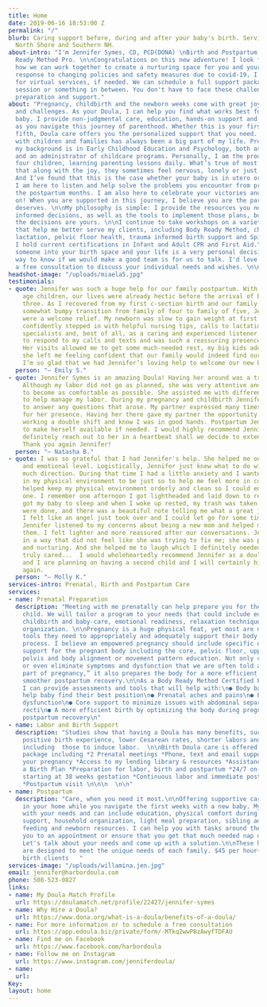 ```yaml
---
title: Home
date: 2019-06-16 18:53:00 Z
permalink: "/"
blurb: Caring support before, during and after your baby's birth. Serving Boston,
  North Shore and Southern NH.
about-intro: "I'm Jennifer Symes, CD, PCD(DONA) \nBirth and Postpartum Doula and Body
  Ready Method Pro. \n\nCongratulations on this new adventure! I look forward to discussing
  how we can work together to create a nurturing space for you and your family.\n\nIn
  response to changing policies and safety measures due to covid-19, I am available
  for virtual services, if needed. We can schedule a full support package, a one time
  session or something in between. You don't have to face these challenges without
  preparation and support."
about: "Pregnancy, childbirth and the newborn weeks come with great joy, transitions
  and challenges. As your Doula, I can help you find what works best for you and your
  baby. I provide non-judgmental care, education, hands-on support and encouragement
  as you navigate this journey of parenthood. Whether this is your first baby or your
  fifth, Doula care offers you the personalized support that you need. \n\nWorking
  with children and families has always been a big part of my life. Professionally,
  my background is in Early Childhood Education and Psychology, both as a teacher
  and an administrator of childcare programs. Personally, I am the proud parent of
  four children, learning parenting lessons daily. What’s true of most parents is
  that along with the joy, they sometimes feel nervous, lonely or just plain tired.
  And I’ve found that this is the case whether your baby is in utero or high school.
  I am here to listen and help solve the problems you encounter from pregnancy through
  the postpartum months. I am also here to celebrate your victories and cheer you
  on! When you are supported in this journey, I believe you are the parent your child
  deserves. \n\nMy philosophy is simple: I provide the resources you need to make
  informed decisions, as well as the tools to implement those plans, but ultimately,
  the decisions are yours. \n\nI continue to take workshops on a variety of topics
  that help me better serve my clients, including Body Ready Method, childbirth education,
  lactation, pelvic floor health, trauma informed birth support and Spinning Babies.
  I hold current certifications in Infant and Adult CPR and First Aid.\n\nInviting
  someone into your birth space and your life is a very personal decision. The best
  way to know if we would make a good team is for us to talk. I'd love to schedule
  a free consultation to discuss your individual needs and wishes. \n\n"
headshot-image: "/uploads/miaela5.jpg"
testimonials:
- quote: Jennifer was such a huge help for our family postpartum. With two school
    age children, our lives were already hectic before the arrival of baby number
    three. As I recovered from my first c-section birth and our family navigated the
    somewhat bumpy transition from family of four to family of five, Jennifer’s visits
    were a welcome relief. My newborn was slow to gain weight at first and Jennifer
    confidently stepped in with helpful nursing tips, calls to lactation and other
    specialists and, best of all, as a caring and experienced listener. She was quick
    to respond to my calls and texts and was such a reassuring presence in our home.
    Her visits allowed me to get some much-needed rest, my big kids adore her, and
    she left me feeling confident that our family would indeed find our new normal.
    I’m so glad that we had Jennifer’s loving help to welcome our new baby!
  person: "— Emily S."
- quote: Jennifer Symes is an amazing Doula! Having her around was a tremendous help.
    Although my labor did not go as planned, she was very attentive and helped me
    to become as comfortable as possible. She assisted me with different techniques
    to help manage my labor. During my pregnancy and childbirth Jennifer was available
    to answer any questions that arose. My partner expressed many times being grateful
    for her presence. Having her there gave my partner the opportunity to rest after
    working a double shift and know I was in good hands. Postpartum Jennifer continues
    to make herself available if needed. I would highly recommend Jennifer and would
    definitely reach out to her in a heartbeat shall we decide to extend our family.
    Thank you again Jennifer!
  person: "— Natasha B."
- quote: I was so grateful that I had Jennifer's help. She helped me on a pragmatic
    and emotional level. Logistically, Jennifer just knew what to do without needing
    much direction. During that time I had a little anxiety and I wanted everything
    in my physical environment to be just so to help me feel more in control... Jennifer
    helped keep my physical environment orderly and clean so I could enjoy my little
    one. I remember one afternoon I got lightheaded and laid down to rest. Jennifer
    got my baby to sleep and when I woke up rested, my trash was taken out, my dishes
    were done, and there was a beautiful note telling me what a great job I was doing.
    I felt like an angel just took over and I could let go for some time. Emotionally,
    Jennifer listened to my concerns about being a new mom and helped me to process
    them. I felt lighter and more reassured after our conversations. Jennifer listened
    in a way that did not feel like she was trying to fix me; she was present, accepting,
    and nurturing. And she helped me to laugh which I definitely needed. Jennifer
    truly cared...  I would wholeheartedly recommend Jennifer as a doula. My husband
    and I are planning on having a second child and I will certainly hire Jennifer
    again.
  person: "— Molly K."
services-intro: Prenatal, Birth and Postpartum Care
services:
- name: Prenatal Preparation
  description: "Meeting with me prenatally can help prepare you for the birth of your
    child. We will tailor a program to your needs that could include education about
    childbirth and baby-care, emotional readiness, relaxation techniques or household
    organization. \n\nPregnancy is a huge physical feat, yet most are not given the
    tools they need to appropriately and adequately support their body through this
    process. I believe an empowered pregnancy should include specific education and
    support for the pregnant body including the core, pelvic floor, upper body mobility,
    pelvis and body alignment or movement pattern education. Not only can this minimize
    or even eliminate symptoms and dysfunction that we are often told are “just a\nnormal
    part of pregnancy,” it also prepares the body for a more efficient birth and a
    smoother postpartum recovery.\n\nAs a Body Ready Method Certified Professional,
    I can provide assessments and tools that will help with:\n● Body balancing to
    help baby find their best position\n● Prenatal aches and pains\n● Pelvic floor
    dysfunction\n● Core support to minimize issues with abdominal separation and diastasis
    recti\n● A more efficient birth by optimizing the body during pregnancy\n● A smoother
    postpartum recovery\n"
- name: Labor and Birth Support
  description: "Studies show that having a Doula has many benefits, such as a more
    positive birth experience, lower Cesarean rates, shorter labors and less medications,
    including  those to induce labor.  \n\nBirth Doula care is offered as a $1,800
    package including *2 Prenatal meetings *Phone, text and email support through
    your pregnancy *Access to my lending library & resources *Assistance with writing
    a Birth Plan *Preparation for labor, birth and postpartum *24/7 on-call availability
    starting at 38 weeks gestation *Continuous labor and immediate postpartum support
    *Postpartum visit \n\n\n  \n\n"
- name: Postpartum
  description: "Care, when you need it most.\n\nOffering supportive care for new parents
    in your home while you navigate the first weeks with a new baby. My role varies
    with your needs and can include education, physical comfort during recovery, emotional
    support, household organization, light meal preparation, sibling adjustment, baby
    feeding and newborn resources. I can help you with tasks around the house, accompany
    you to an appointment or ensure that you get that much needed nap or a shower.
    Let's talk about your needs and come up with a solution.\n\nThese hourly visits
    are designed to meet the unique needs of each family. $45 per hour~10% off for
    birth clients   "
services-image: "/uploads/willamina.jen.jpg"
email: jennifer@harbordoula.com
phone: 508-523-0827
links:
- name: My Doula Match Profile
  url: https://doulamatch.net/profile/22427/jennifer-symes
- name: Why Hire a Doula?
  url: https://www.dona.org/what-is-a-doula/benefits-of-a-doula/
- name: For more information or to schedule a free consultation
  url: https://app.edoula.biz/private/form/-MTkq2wwPBzAwyfTDFAU
- name: Find me on Facebook
  url: https://www.facebook.com/harbordoula
- name: Follow me on Instagram
  url: https://www.instagram.com/jenniferdoula/
- name: 
  url: 
Key: 
layout: home
---
```


